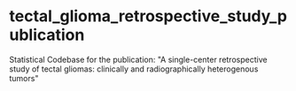 # tectal_glioma_retrospective_study_publication
Statistical Codebase for the publication: "A single-center retrospective study of tectal gliomas: clinically and radiographically heterogenous tumors"
